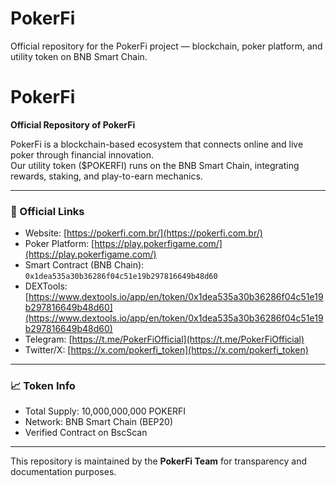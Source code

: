 # PokerFi
Official repository for the PokerFi project — blockchain, poker platform, and utility token on BNB Smart Chain.
# PokerFi

**Official Repository of PokerFi**

PokerFi is a blockchain-based ecosystem that connects online and live poker through financial innovation.  
Our utility token ($POKERFI) runs on the BNB Smart Chain, integrating rewards, staking, and play-to-earn mechanics.

---

### 🔗 Official Links
- Website: [https://pokerfi.com.br/](https://pokerfi.com.br/)
- Poker Platform: [https://play.pokerfigame.com/](https://play.pokerfigame.com/)
- Smart Contract (BNB Chain): `0x1dea535a30b36286f04c51e19b297816649b48d60`
- DEXTools: [https://www.dextools.io/app/en/token/0x1dea535a30b36286f04c51e19b297816649b48d60](https://www.dextools.io/app/en/token/0x1dea535a30b36286f04c51e19b297816649b48d60)
- Telegram: [https://t.me/PokerFiOfficial](https://t.me/PokerFiOfficial)
- Twitter/X: [https://x.com/pokerfi_token](https://x.com/pokerfi_token)

---

### 📈 Token Info
- Total Supply: 10,000,000,000 POKERFI  
- Network: BNB Smart Chain (BEP20)  
- Verified Contract on BscScan  

---

This repository is maintained by the **PokerFi Team** for transparency and documentation purposes.

